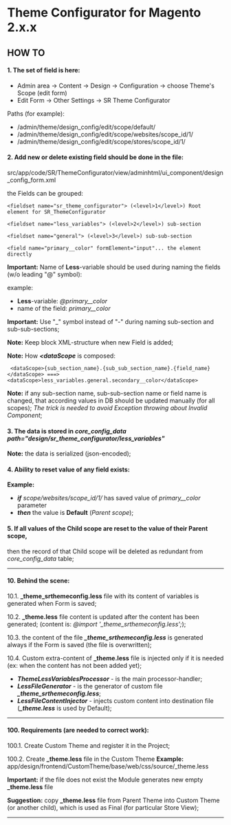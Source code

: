# Theme Configurator for Magento 2.x.x

## HOW TO

#### 1. The set of field is here:

* Admin area -> Content -> Design -> Configuration -> choose Theme's Scope (edit form)
* Edit Form -> Other Settings -> SR Theme Configurator

Paths (for example):
* /admin/theme/design_config/edit/scope/default/
* /admin/theme/design_config/edit/scope/websites/scope_id/1/
* /admin/theme/design_config/edit/scope/stores/scope_id/1/


#### 2. Add new or delete existing field should be done in the file:
src/app/code/SR/ThemeConfigurator/view/adminhtml/ui_component/design_config_form.xml

the Fields can be grouped:

    <fieldset name="sr_theme_configurator"> (<level>1</level>) Root element for SR_ThemeConfigurator
    
    <fieldset name="less_variables"> (<level>2</level>) sub-section
    
    <fieldset name="general"> (<level>3</level>) sub-sub-section
    
    <field name="primary__color" formElement="input"... the element directly

**Important:** Name of **Less**-variable should be used during naming the fields (w/o leading "@" symbol):

example:
* **Less**-variable: _@primary__color_
* name of the field: _primary__color_

**Important:** Use "_" symbol instead of "-" during naming sub-section and sub-sub-sections;

**Note:** Keep block XML-structure when new Field is added;

**Note:** How ***<dataScope*** is composed:

     <dataScope>{sub_section_name}.{sub_sub_section_name}.{field_name}</dataScope> ===> <dataScope>less_variables.general.secondary__color</dataScope>

**Note:** if any sub-section name, sub-sub-section name or field name is changed, that according values in DB should be updated manually (for all scopes);
_The trick is needed to avoid Exception throwing about Invalid Component_;


#### 3. The data is stored in ***core_config_data*** _path="design/sr_theme_configurator/less_variables"_
**Note:** the data is serialized (json-encoded);


#### 4. Ability to reset value of any field exists:
**Example:**
* ***if*** _scope/websites/scope_id/1/_ has saved value of _primary__color_ parameter
* ***then*** the value is **Default** (_Parent scope_);


#### 5. If all values of the Child scope are reset to the value of their Parent scope,
then the record of that Child scope will be deleted as redundant from _core_config_data_ table;

- - - -

#### 10. Behind the scene:

10.1. **_theme_srthemeconfig.less** file with its content of variables is generated when Form is saved;

10.2. **_theme.less** file content is updated after the content has been generated; (content is: *@import '_theme_srthemeconfig.less';*);

10.3. the content of the file ***_theme_srthemeconfig.less*** is generated always if the Form is saved (the file is overwritten);

10.4. Custom extra-content of **_theme.less** file is injected only if it is needed (ex: when the content has not been added yet);

* ***ThemeLessVariablesProcessor*** - is the main processor-handler;
* ***LessFileGenerator*** - is the generator of custom file ***_theme_srthemeconfig.less***;
* ***LessFileContentInjector*** - injects custom content into destination file (***_theme.less*** is used by Default);

- - - -

#### 100. Requirements (are needed to correct work):

100.1. Create Custom Theme and register it in the Project;

100.2. Create **_theme.less** file in the Custom Theme
**Example:** app/design/frontend/CustomTheme/base/web/css/source/_theme.less

**Important:** if the file does not exist the Module generates new empty **_theme.less** file

**Suggestion:** copy **_theme.less** file from Parent Theme into Custom Theme (or another child), which is used as Final (for particular  Store View);

- - - -

